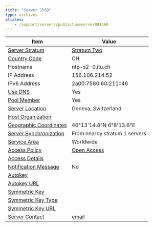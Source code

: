 ```yaml
---
title: "Server 1569"
type: archives
aliases:
    - /support/servers/publictimeserver001569
---
```


| Item | Value |
| ----- | ----- |
| [Server Stratum](/support/servers/serverstratum) | [Stratum Two](/support/servers/stratumtwotimeservers) |
| [Country Code](/support/servers/countrycode) | CH |
| Hostname |  ntp-s2-0.itu.ch |
| IP Address |  156.106.214.52 |
| IPv6 Address |  2a00:7580:60:211::46 |
| [Use DNS](/support/servers/usedns) | Yes |
| [Pool Member](/support/servers/poolmember) | Yes |
| [Server Location](/support/servers/serverlocation) |  Geneva, Switzerland |
| [Host Organization](/support/servers/hostorganization) | |
| [ Geographic Coordinates](/support/servers/geographiccoordinates) |   46°13'14.8"N 6°8'13.6"E  |
| [Server Synchronization](/support/servers/serversynchronization) | From nearby stratum 1 servers |
| [Service Area](/support/servers/servicearea) | Worldwide |
| [Access Policy](/support/servers/accesspolicy) | [Open Access](/support/servers/openaccess) |
| [Access Details](/support/servers/accessdetails) |  |
| [Notification Message](/support/servers/notificationmessage) | No |
| [Autokey](/support/servers/autokey) | |
| [Autokey URL](/support/servers/autokeyurl) | |
| [Symmetric Key](/support/servers/symmetrickey) | |
| [Symmetric Key Type](/support/servers/symmetrickeytype) | |
| [Symmetric Key URL](/support/servers/symmetrickeyurl) | |
| [Server Contact](/support/servers/servercontact) | [email](mailto:time-service@mail.itu.ch) |